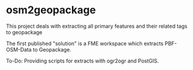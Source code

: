 # osm2geopackage
This project deals with extracting all primary features and their related tags to geopackage

The first published "solution" is a FME workspace which extracts PBF-OSM-Data to Geopackage.

To-Do: Providing scripts for extracts with ogr2ogr and PostGIS.
